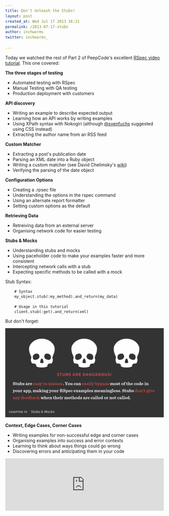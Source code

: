 ```yaml
---
title: Don't Unleash the Stubs!
layout: post
created_at: Wed Jul 17 2013 16:21
permalink: /2013-07-17-stubs
author: inchworms
twitter: inchworms_

---
```


Today we watched the rest of Part 2 of PeepCode's excellent [RSpec video tutorial](https://peepcode.com/products/rspec-ii). This one covered:
		
**The three stages of testing**

+ Automated testing with RSpec
+ Manual Testing with QA testing
+ Production deployment with customers

**API discovery**

+ Writing an example to describe expected output
+ Learning how an API works by writing examples
+ Using XPath syntax with Nokogiri (although [@svenfuchs](https://twitter.com/svenfuchs) suggested using CSS instead)
+ Extracting the author name from an RSS feed

**Custom Matcher**

+ Extracting a post's publication date
+ Parsing an XML date into a Ruby object
+ Writing a custom matcher (see David Chelimsky's [wiki](https://github.com/dchelimsky/rspec/wiki/custom-matchers))
+ Verifying the parsing of the date object

**Configuration Options**

+ Creating a .rpsec file
+ Understanding the options in the rspec command
+ Using an alternate report formatter
+ Setting custom options as the default

**Retrieving Data**

+ Retreiving data from an external server
+ Organising network code for easier testing

**Stubs & Mocks**

+ Understanding stubs and mocks
+ Using paceholder code to make your examples faster and more consistent
+ Intercepting network calls with a stub
+ Expecting specific methods to be called with a mock

Stub Syntax:
		
		# Syntax
		my_object.stub(:my_method).and_return(my_data)

		# Usage in this tutorial
		client.stub(:get).and_return(xml)

But don't forget:

<img src ="/images/stubs.png" alt="stubs" width="600">

**Context, Edge Cases, Corner Cases**

+ Writing examples for non-successful edge and corner cases
+ Organising examples into success and error contexts
+ Learning to think about ways things could go wrong
+ Discovering errors and anticipating them in your code

<iframe width="100%" height="166" scrolling="no" frameborder="no" src="https://w.soundcloud.com/player/?url=http%3A%2F%2Fapi.soundcloud.com%2Ftracks%2F101261906&amp;color=ff6600&amp;auto_play=false&amp;show_artwork=false"></iframe>











